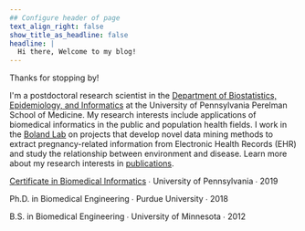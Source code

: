 ```yaml
---
## Configure header of page
text_align_right: false
show_title_as_headline: false
headline: |
  Hi there, Welcome to my blog!
---
```


<!-- this is a subheadline -->

Thanks for stopping by!

I'm a postdoctoral research scientist in the [Department of Biostatistics, Epidemiology, and Informatics](https://www.dbei.med.upenn.edu/) at the University of Pennsylvania Perelman School of Medicine. My research interests include applications of biomedical informatics in the public and population health fields. I work in the [Boland Lab](https://www.med.upenn.edu/bolandlab/) on projects that develop novel data mining methods to extract pregnancy-related information from Electronic Health Records (EHR) and study the relationship between environment and disease. Learn more about my research interests in [publications](/publication).

<i class="fas fa-certificate pr2"></i>[Certificate in Biomedical Informatics](https://www.med.upenn.edu/mbmi/certificate.html)  &#8729;  University of Pennsylvania  &#8729;  2019

<i class="fas fa-graduation-cap pr2"></i>Ph.D. in Biomedical Engineering  &#8729;
 Purdue University  &#8729;  2018

<i class="fas fa-graduation-cap pr2"></i>B.S. in Biomedical Engineering  &#8729;
    University of Minnesota  &#8729;  2012